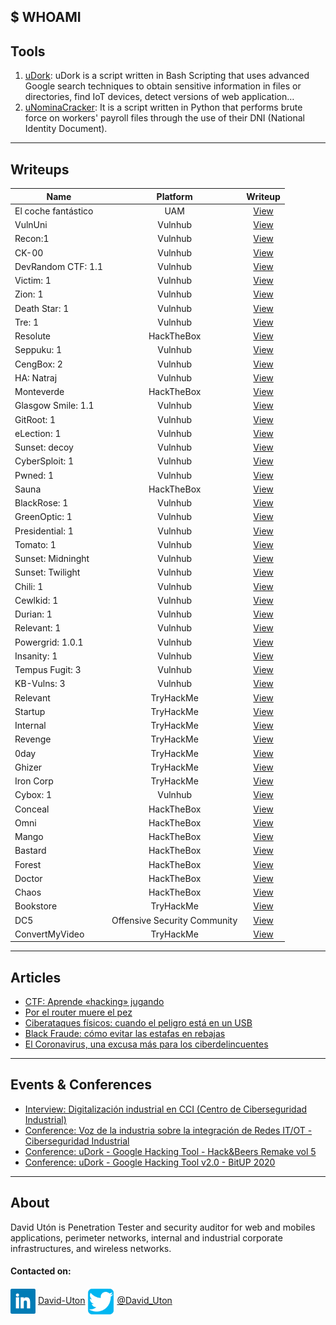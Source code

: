 ## $ WHOAMI

## Tools
1. [uDork](https://github.com/m3n0sd0n4ld/uDork):
uDork is a script written in Bash Scripting that uses advanced Google search techniques to obtain sensitive information in files or directories, find IoT devices, detect versions of web application… 
2. [uNominaCracker](https://github.com/m3n0sd0n4ld/uNominaCracker): It is a script written in Python that performs brute force on workers' payroll files through the use of their DNI (National Identity Document).

---
## Writeups

| Name | Platform | Writeup |
| --- | :---: | :---: |
| El coche fantástico | UAM | [View](https://github.com/m3n0sd0n4ld/writeups/blob/master/pdfs/UAM%20-%20El%20coche%20fant%C3%A1stico%20-%20Episodio%201.pdf) |
| VulnUni | Vulnhub | [View](https://github.com/m3n0sd0n4ld/writeups/blob/master/pdfs/VulnUni%20-%20vulnhub.pdf) |
| Recon:1 | Vulnhub | [View](https://github.com/m3n0sd0n4ld/writeups/blob/master/pdfs/Recon-1%20-%20vulnhub.pdf) |
| CK-00 | Vulnhub | [View](https://github.com/m3n0sd0n4ld/writeups/blob/master/pdfs/CK-00%20-%20vulnhub.pdf) |
| DevRandom CTF: 1.1 | Vulnhub | [View](https://github.com/m3n0sd0n4ld/writeups/blob/master/pdfs/DevRandom%20CTF%201.1-%20vulnhub.pdf) |
| Victim: 1 | Vulnhub | [View](https://github.com/m3n0sd0n4ld/writeups/blob/master/pdfs/Victim-1%20-%20vulnhub.pdf) |
| Zion: 1 | Vulnhub | [View](https://github.com/m3n0sd0n4ld/writeups/blob/master/pdfs/Zion-1%20-%20vulnhub.pdf) |
| Death Star: 1 | Vulnhub | [View](https://github.com/m3n0sd0n4ld/writeups/blob/master/pdfs/Death%20Star-1%20-%20vulnhub.pdf) |
| Tre: 1 | Vulnhub | [View](https://github.com/m3n0sd0n4ld/writeups/blob/master/pdfs/Tre-1%20-%20vulnhub.pdf) |
| Resolute | HackTheBox | [View](https://github.com/m3n0sd0n4ld/writeups/blob/master/pdfs/Resolute%20-%20hackthebox.pdf) |
| Seppuku: 1 | Vulnhub | [View](https://github.com/m3n0sd0n4ld/writeups/blob/master/pdfs/Seppuku-1%20-%20vulnhub.pdf) |
| CengBox: 2 | Vulnhub | [View](https://github.com/m3n0sd0n4ld/writeups/blob/master/pdfs/CengBox-2%20-%20vulnhub.pdf) |
| HA: Natraj | Vulnhub | [View](https://www.hackingarticles.in/ha-natraj-vulnhub-walkthrough/) |
| Monteverde | HackTheBox | [View](https://www.hackingarticles.in/hack-the-box-monteverde-walkthrough/) |
| Glasgow Smile: 1.1 | Vulnhub | [View](https://www.hackingarticles.in/glasgow-smile-1-1-vulnhub-walkthrough/) |
| GitRoot: 1 | Vulnhub | [View](https://www.hackingarticles.in/gitroot-1-vulnhub-walkthrough/) |
| eLection: 1 | Vulnhub | [View](https://www.hackingarticles.in/election-1-vulnhub-walkthorugh/) |
| Sunset: decoy | Vulnhub | [View](https://www.hackingarticles.in/sunset-decoy-vulnhub-walkthrough/) |
| CyberSploit: 1 | Vulnhub | [View](https://www.hackingarticles.in/cybersploit-1-vulnhub-walkthrough/) |
| Pwned: 1 | Vulnhub | [View](https://www.hackingarticles.in/pwned-1-vulnhub-walkthorugh/) |
| Sauna | HackTheBox | [View](https://www.hackingarticles.in/hackthebox-sauna-walkthrough/) |
| BlackRose: 1 | Vulnhub | [View](https://www.hackingarticles.in/blackrose-1-vulnhub-walkthrough/) |
| GreenOptic: 1 | Vulnhub | [View](https://www.hackingarticles.in/greenoptic-1-vulnhub-walkthrough/)
| Presidential: 1 | Vulnhub | [View](https://www.hackingarticles.in/presidential-1-vulnhub-walkthrough/) |
| Tomato: 1 | Vulnhub | [View](https://www.hackingarticles.in/tomato-1-vulnhub-walkthrough/) |
| Sunset: Midninght | Vulnhub | [View](https://www.hackingarticles.in/sunset-midnight-vulnhub-walkthrough/) |
| Sunset: Twilight | Vulnhub | [View](https://www.hackingarticles.in/sunset-twilight-vulnhub-walkthrough/) |
| Chili: 1 | Vulnhub | [View](https://www.hackingarticles.in/chili-1-vulnhub-walkthrough/) |
| Cewlkid: 1 | Vulnhub | [View](https://www.hackingarticles.in/cewlkid-1-vulnhub-walkthrough/) |
| Durian: 1 | Vulnhub | [View](https://www.hackingarticles.in/durian-1-vulnhub-walkthrough/) |
| Relevant: 1 | Vulnhub | [View](https://www.hackingarticles.in/relevant-1-vulnhub-walkthrough/) |
| Powergrid: 1.0.1 | Vulnhub | [View](https://www.hackingarticles.in/powergrid-1-0-1-vulnhub-walkthrough/) |
| Insanity: 1 | Vulnhub | [View](https://www.hackingarticles.in/insanity-1-vulnhub-walkthrough/) |
| Tempus Fugit: 3 | Vulnhub | [View](https://www.hackingarticles.in/tempus-fugit-3-vulnhub-walkthrough/) |
| KB-Vulns: 3 | Vulnhub | [View](https://www.hackingarticles.in/kb-vuln-3-vulnhub-walkthrough/) |
| Relevant | TryHackMe | [View](https://www.hackingarticles.in/relevant-tryhackme-walkthrough/) |
| Startup | TryHackMe | [View](https://www.hackingarticles.in/startup-tryhackme-walkthrough/) |
| Internal | TryHackMe | [View](https://www.hackingarticles.in/internal-tryhackme-walkthrough/) |
| Revenge | TryHackMe | [View](https://www.hackingarticles.in/revenge-tryhackme-walkthrough/) |
| 0day | TryHackMe | [View](https://www.hackingarticles.in/0day-tryhackme-walkthrough/) |
| Ghizer | TryHackMe | [View](https://www.hackingarticles.in/ghizer-tryhackme-walkthrough/) |
| Iron Corp | TryHackMe | [View](https://www.hackingarticles.in/iron-corp-tryhackme-walkthrough/) |
| Cybox: 1 | Vulnhub | [View](https://www.hackingarticles.in/cybox-1-vulnhub-walkthrough/) |
| Conceal | HackTheBox | [View](https://www.hackingarticles.in/conceal-hackthebox-walkthrough/) |
| Omni | HackTheBox | [View](https://www.hackingarticles.in/omni-hackthebox-walkthrough/) |
| Mango | HackTheBox | [View](https://www.hackingarticles.in/mango-hackthebox-walkthrough/) |
| Bastard | HackTheBox | [View](https://www.hackingarticles.in/bastard-hackthebox-walkthrough/) |
| Forest | HackTheBox | [View](https://www.hackingarticles.in/forest-hackthebox-walkthrough/) |
| Doctor | HackTheBox | [View](https://www.hackingarticles.in/doctor-hackthebox-walkthrough/) |
| Chaos | HackTheBox | [View](https://www.hackingarticles.in/chaos-hackthebox-walkthrough/) |
| Bookstore | TryHackMe | [View](https://m3n0sd0n4ld.github.io/thm/Bookstore/) |
| DC5 | Offensive Security Community | [View](https://m3n0sd0n4ld.github.io/OSC/DC5/) |
| ConvertMyVideo | TryHackMe | [View](https://m3n0sd0n4ld.github.io/thm/ConvertMyVideo/) |

---
## Articles
* [CTF: Aprende «hacking» jugando](https://www.sothis.tech/capture-the-flag-aprende-hacking-jugando/)
* [Por el router muere el pez](https://www.sothis.tech/por-el-router-muere-el-pez/)
* [Ciberataques físicos: cuando el peligro está en un USB](https://www.sothis.tech/sistemas-de-control-industrial/)
* [Black Fraude: cómo evitar las estafas en rebajas](https://www.sothis.tech/black-fraude-como-evitar-las-estafas-en-rebajas/)
* [El Coronavirus, una excusa más para los ciberdelincuentes](https://www.sothis.tech/ciberseguridad-aplicada-al-coronavirus/)

---
## Events & Conferences

* [Interview: Digitalización industrial en CCI (Centro de Ciberseguridad Industrial)](https://vimeo.com/431392473)
* [Conference: Voz de la industria sobre la integración de Redes IT/OT - Ciberseguridad Industrial](https://t.co/dXTbGuI56n?amp=1)
* [Conference: uDork - Google Hacking Tool - Hack&Beers Remake vol 5](https://t.co/ZlkglPYsvN?amp=1)
* [Conference: uDork - Google Hacking Tool v2.0 - BitUP 2020](https://youtu.be/zzcUdmpo6ow)

---
## About

David Utón is Penetration Tester and security auditor for web and mobiles applications, perimeter networks, internal and industrial corporate infrastructures, and wireless networks.

#### Contacted on:

<img src='imgs/linkedin.png' width='40' align='center'> [David-Uton](https://www.linkedin.com/in/david-uton/)
<img src='imgs/twitter.png' width='43' align='center'> [@David_Uton](https://twitter.com/David_Uton)
